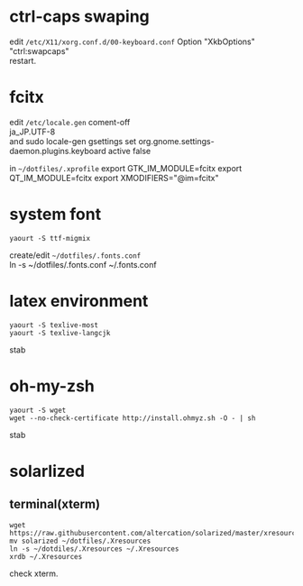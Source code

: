 # ctrl-caps swaping  
edit `/etc/X11/xorg.conf.d/00-keyboard.conf`
    Option "XkbOptions" "ctrl:swapcaps"  
restart.

# fcitx  
edit `/etc/locale.gen` coment-off  
    ja_JP.UTF-8  
and
    sudo locale-gen
    gsettings set org.gnome.settings-daemon.plugins.keyboard active false

in `~/dotfiles/.xprofile`
    export GTK_IM_MODULE=fcitx
    export QT_IM_MODULE=fcitx
    export XMODIFIERS="@im=fcitx"  
  
# system font
    yaourt -S ttf-migmix
create/edit `~/dotfiles/.fonts.conf`  
ln -s ~/dotfiles/.fonts.conf ~/.fonts.conf  

# latex environment
    yaourt -S texlive-most
    yaourt -S texlive-langcjk
stab  

# oh-my-zsh
    yaourt -S wget
    wget --no-check-certificate http://install.ohmyz.sh -O - | sh
stab  

# solarlized
## terminal(xterm)
    wget https://raw.githubusercontent.com/altercation/solarized/master/xresources/solarized
    mv solarized ~/dotfiles/.Xresources
    ln -s ~/dotdiles/.Xresources ~/.Xresources
    xrdb ~/.Xresources
check xterm.  

